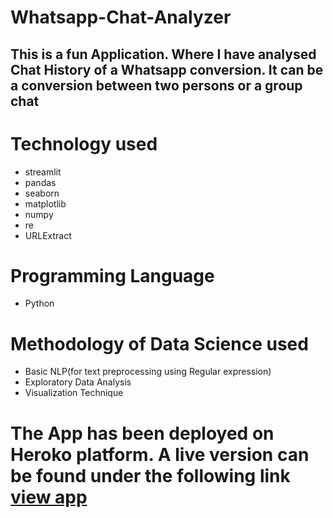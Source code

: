 # Whatsapp-Chat-Analyzer
## This is a fun Application. Where I have analysed Chat History of a Whatsapp conversion. It can be a conversion between two persons or a group chat
# Technology used </br>
   * streamlit
   * pandas
   * seaborn
   * matplotlib
   * numpy
   * re
   * URLExtract
  
# Programming Language
   * Python
# Methodology of Data Science used  
   * Basic NLP(for text preprocessing using Regular expression)
   * Exploratory Data Analysis
   * Visualization Technique
  

# The App has been deployed on Heroko platform. A live version can be found under the following link [view app](https://wca-rana-e4512fa06463.herokuapp.com/)
   
  
  
